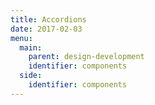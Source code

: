 ```yaml
---
title: Accordions
date: 2017-02-03
menu:
  main:
    parent: design-development
    identifier: components
  side:
    identifier: components
---
```

